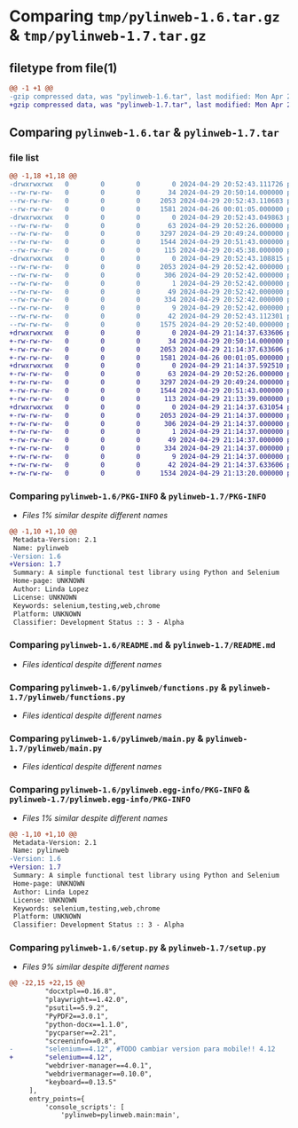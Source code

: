# Comparing `tmp/pylinweb-1.6.tar.gz` & `tmp/pylinweb-1.7.tar.gz`

## filetype from file(1)

```diff
@@ -1 +1 @@
-gzip compressed data, was "pylinweb-1.6.tar", last modified: Mon Apr 29 20:52:43 2024, max compression
+gzip compressed data, was "pylinweb-1.7.tar", last modified: Mon Apr 29 21:14:37 2024, max compression
```

## Comparing `pylinweb-1.6.tar` & `pylinweb-1.7.tar`

### file list

```diff
@@ -1,18 +1,18 @@
-drwxrwxrwx   0        0        0        0 2024-04-29 20:52:43.111726 pylinweb-1.6/
--rw-rw-rw-   0        0        0       34 2024-04-29 20:50:14.000000 pylinweb-1.6/MANIFEST.in
--rw-rw-rw-   0        0        0     2053 2024-04-29 20:52:43.110603 pylinweb-1.6/PKG-INFO
--rw-rw-rw-   0        0        0     1581 2024-04-26 00:01:05.000000 pylinweb-1.6/README.md
-drwxrwxrwx   0        0        0        0 2024-04-29 20:52:43.049863 pylinweb-1.6/pylinweb/
--rw-rw-rw-   0        0        0       63 2024-04-29 20:52:26.000000 pylinweb-1.6/pylinweb/__init__.py
--rw-rw-rw-   0        0        0     3297 2024-04-29 20:49:24.000000 pylinweb-1.6/pylinweb/functions.py
--rw-rw-rw-   0        0        0     1544 2024-04-29 20:51:43.000000 pylinweb-1.6/pylinweb/main.py
--rw-rw-rw-   0        0        0      115 2024-04-29 20:45:38.000000 pylinweb-1.6/pylinweb/variables.py
-drwxrwxrwx   0        0        0        0 2024-04-29 20:52:43.108815 pylinweb-1.6/pylinweb.egg-info/
--rw-rw-rw-   0        0        0     2053 2024-04-29 20:52:42.000000 pylinweb-1.6/pylinweb.egg-info/PKG-INFO
--rw-rw-rw-   0        0        0      306 2024-04-29 20:52:42.000000 pylinweb-1.6/pylinweb.egg-info/SOURCES.txt
--rw-rw-rw-   0        0        0        1 2024-04-29 20:52:42.000000 pylinweb-1.6/pylinweb.egg-info/dependency_links.txt
--rw-rw-rw-   0        0        0       49 2024-04-29 20:52:42.000000 pylinweb-1.6/pylinweb.egg-info/entry_points.txt
--rw-rw-rw-   0        0        0      334 2024-04-29 20:52:42.000000 pylinweb-1.6/pylinweb.egg-info/requires.txt
--rw-rw-rw-   0        0        0        9 2024-04-29 20:52:42.000000 pylinweb-1.6/pylinweb.egg-info/top_level.txt
--rw-rw-rw-   0        0        0       42 2024-04-29 20:52:43.112301 pylinweb-1.6/setup.cfg
--rw-rw-rw-   0        0        0     1575 2024-04-29 20:52:40.000000 pylinweb-1.6/setup.py
+drwxrwxrwx   0        0        0        0 2024-04-29 21:14:37.633606 pylinweb-1.7/
+-rw-rw-rw-   0        0        0       34 2024-04-29 20:50:14.000000 pylinweb-1.7/MANIFEST.in
+-rw-rw-rw-   0        0        0     2053 2024-04-29 21:14:37.633606 pylinweb-1.7/PKG-INFO
+-rw-rw-rw-   0        0        0     1581 2024-04-26 00:01:05.000000 pylinweb-1.7/README.md
+drwxrwxrwx   0        0        0        0 2024-04-29 21:14:37.592510 pylinweb-1.7/pylinweb/
+-rw-rw-rw-   0        0        0       63 2024-04-29 20:52:26.000000 pylinweb-1.7/pylinweb/__init__.py
+-rw-rw-rw-   0        0        0     3297 2024-04-29 20:49:24.000000 pylinweb-1.7/pylinweb/functions.py
+-rw-rw-rw-   0        0        0     1544 2024-04-29 20:51:43.000000 pylinweb-1.7/pylinweb/main.py
+-rw-rw-rw-   0        0        0      113 2024-04-29 21:13:39.000000 pylinweb-1.7/pylinweb/variables.py
+drwxrwxrwx   0        0        0        0 2024-04-29 21:14:37.631054 pylinweb-1.7/pylinweb.egg-info/
+-rw-rw-rw-   0        0        0     2053 2024-04-29 21:14:37.000000 pylinweb-1.7/pylinweb.egg-info/PKG-INFO
+-rw-rw-rw-   0        0        0      306 2024-04-29 21:14:37.000000 pylinweb-1.7/pylinweb.egg-info/SOURCES.txt
+-rw-rw-rw-   0        0        0        1 2024-04-29 21:14:37.000000 pylinweb-1.7/pylinweb.egg-info/dependency_links.txt
+-rw-rw-rw-   0        0        0       49 2024-04-29 21:14:37.000000 pylinweb-1.7/pylinweb.egg-info/entry_points.txt
+-rw-rw-rw-   0        0        0      334 2024-04-29 21:14:37.000000 pylinweb-1.7/pylinweb.egg-info/requires.txt
+-rw-rw-rw-   0        0        0        9 2024-04-29 21:14:37.000000 pylinweb-1.7/pylinweb.egg-info/top_level.txt
+-rw-rw-rw-   0        0        0       42 2024-04-29 21:14:37.633606 pylinweb-1.7/setup.cfg
+-rw-rw-rw-   0        0        0     1534 2024-04-29 21:13:20.000000 pylinweb-1.7/setup.py
```

### Comparing `pylinweb-1.6/PKG-INFO` & `pylinweb-1.7/PKG-INFO`

 * *Files 1% similar despite different names*

```diff
@@ -1,10 +1,10 @@
 Metadata-Version: 2.1
 Name: pylinweb
-Version: 1.6
+Version: 1.7
 Summary: A simple functional test library using Python and Selenium
 Home-page: UNKNOWN
 Author: Linda Lopez
 License: UNKNOWN
 Keywords: selenium,testing,web,chrome
 Platform: UNKNOWN
 Classifier: Development Status :: 3 - Alpha
```

### Comparing `pylinweb-1.6/README.md` & `pylinweb-1.7/README.md`

 * *Files identical despite different names*

### Comparing `pylinweb-1.6/pylinweb/functions.py` & `pylinweb-1.7/pylinweb/functions.py`

 * *Files identical despite different names*

### Comparing `pylinweb-1.6/pylinweb/main.py` & `pylinweb-1.7/pylinweb/main.py`

 * *Files identical despite different names*

### Comparing `pylinweb-1.6/pylinweb.egg-info/PKG-INFO` & `pylinweb-1.7/pylinweb.egg-info/PKG-INFO`

 * *Files 1% similar despite different names*

```diff
@@ -1,10 +1,10 @@
 Metadata-Version: 2.1
 Name: pylinweb
-Version: 1.6
+Version: 1.7
 Summary: A simple functional test library using Python and Selenium
 Home-page: UNKNOWN
 Author: Linda Lopez
 License: UNKNOWN
 Keywords: selenium,testing,web,chrome
 Platform: UNKNOWN
 Classifier: Development Status :: 3 - Alpha
```

### Comparing `pylinweb-1.6/setup.py` & `pylinweb-1.7/setup.py`

 * *Files 9% similar despite different names*

```diff
@@ -22,15 +22,15 @@
         "docxtpl==0.16.8",
         "playwright==1.42.0",
         "psutil==5.9.2",
         "PyPDF2==3.0.1",
         "python-docx==1.1.0",
         "pycparser==2.21",
         "screeninfo==0.8",
-        "selenium==4.12", #TODO cambiar version para mobile!! 4.12
+        "selenium==4.12",
         "webdriver-manager==4.0.1",
         "webdrivermanager==0.10.0",
         "keyboard==0.13.5"
     ],
     entry_points={
         'console_scripts': [
             'pylinweb=pylinweb.main:main',
```

